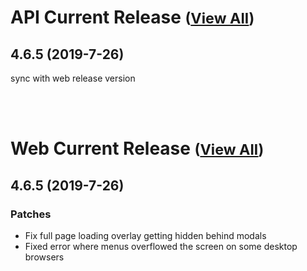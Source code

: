 
# API Current Release <small>([View All](/API.md))</small>
## 4.6.5 (2019-7-26)
sync with web release version

<br><br>
# Web Current Release <small>([View All](/Web.md))</small>
## 4.6.5 (2019-7-26)
### Patches 

- Fix full page loading overlay getting hidden behind modals
- Fixed error where menus overflowed the screen on some desktop browsers

  